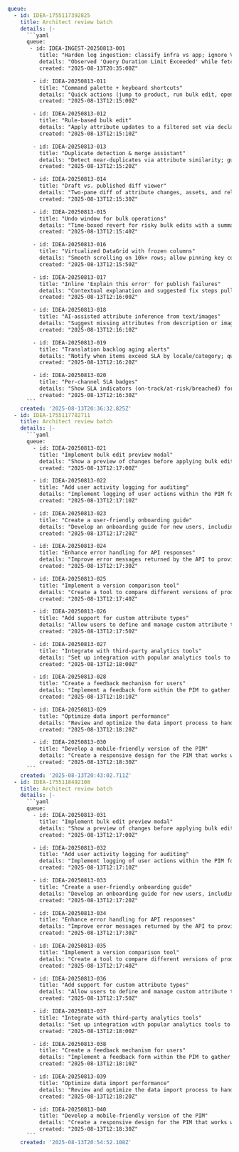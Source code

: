 ```yaml
queue:
  - id: IDEA-1755117392825
    title: Architect review batch
    details: |-
      ```yaml
      queue:
       - id: IDEA-INGEST-20250813-001
          title: "Harden log ingestion: classify infra vs app; ignore Vercel API timeouts"
          details: "Observed 'Query Duration Limit Exceeded' while fetching runtime logs from Vercel. This is an ingestion/infra error, not an app bug. Add classifier + retries/backoff; route such events to new.md or ops.md instead of bugs.md."
          created: "2025-08-13T20:35:00Z"

        - id: IDEA-20250813-011
          title: "Command palette + keyboard shortcuts"
          details: "Quick actions (jump to product, run bulk edit, open saved view) with discoverable shortcut hints."
          created: "2025-08-13T12:15:00Z"

        - id: IDEA-20250813-012
          title: "Rule-based bulk edit"
          details: "Apply attribute updates to a filtered set via declarative rules (if category=X and locale=Y then set Z)."
          created: "2025-08-13T12:15:10Z"

        - id: IDEA-20250813-013
          title: "Duplicate detection & merge assistant"
          details: "Detect near-duplicates via attribute similarity; guided merge with field-level picks."
          created: "2025-08-13T12:15:20Z"

        - id: IDEA-20250813-014
          title: "Draft vs. published diff viewer"
          details: "Two-pane diff of attribute changes, assets, and relations before approve/publish."
          created: "2025-08-13T12:15:30Z"

        - id: IDEA-20250813-015
          title: "Undo window for bulk operations"
          details: "Time-boxed revert for risky bulk edits with a summarized diff preview."
          created: "2025-08-13T12:15:40Z"

        - id: IDEA-20250813-016
          title: "Virtualized DataGrid with frozen columns"
          details: "Smooth scrolling on 10k+ rows; allow pinning key columns and per-user column presets."
          created: "2025-08-13T12:15:50Z"

        - id: IDEA-20250813-017
          title: "Inline 'Explain this error' for publish failures"
          details: "Contextual explanation and suggested fix steps pulled into the error row."
          created: "2025-08-13T12:16:00Z"

        - id: IDEA-20250813-018
          title: "AI-assisted attribute inference from text/images"
          details: "Suggest missing attributes from description or image EXIF/vision cues; mark as suggested until confirmed."
          created: "2025-08-13T12:16:10Z"

        - id: IDEA-20250813-019
          title: "Translation backlog aging alerts"
          details: "Notify when items exceed SLA by locale/category; quick-assign to translators."
          created: "2025-08-13T12:16:20Z"

        - id: IDEA-20250813-020
          title: "Per-channel SLA badges"
          details: "Show SLA indicators (on-track/at-risk/breached) for export latency and failure rates."
          created: "2025-08-13T12:16:30Z"
      ```
    created: '2025-08-13T20:36:32.825Z'
  - id: IDEA-1755117782711
    title: Architect review batch
    details: |-
      ```yaml
      queue:
        - id: IDEA-20250813-021
          title: "Implement bulk edit preview modal"
          details: "Show a preview of changes before applying bulk edits, including a summary of affected attributes and SKUs."
          created: "2025-08-13T12:17:00Z"

        - id: IDEA-20250813-022
          title: "Add user activity logging for auditing"
          details: "Implement logging of user actions within the PIM for audit purposes, including changes made and timestamps."
          created: "2025-08-13T12:17:10Z"

        - id: IDEA-20250813-023
          title: "Create a user-friendly onboarding guide"
          details: "Develop an onboarding guide for new users, including step-by-step instructions and best practices for using the PIM."
          created: "2025-08-13T12:17:20Z"

        - id: IDEA-20250813-024
          title: "Enhance error handling for API responses"
          details: "Improve error messages returned by the API to provide clearer guidance on issues encountered during requests."
          created: "2025-08-13T12:17:30Z"

        - id: IDEA-20250813-025
          title: "Implement a version comparison tool"
          details: "Create a tool to compare different versions of product data, highlighting changes and allowing rollback if necessary."
          created: "2025-08-13T12:17:40Z"

        - id: IDEA-20250813-026
          title: "Add support for custom attribute types"
          details: "Allow users to define and manage custom attribute types beyond the predefined schema for greater flexibility."
          created: "2025-08-13T12:17:50Z"

        - id: IDEA-20250813-027
          title: "Integrate with third-party analytics tools"
          details: "Set up integration with popular analytics tools to track user engagement and product performance metrics."
          created: "2025-08-13T12:18:00Z"

        - id: IDEA-20250813-028
          title: "Create a feedback mechanism for users"
          details: "Implement a feedback form within the PIM to gather user suggestions and report issues directly."
          created: "2025-08-13T12:18:10Z"

        - id: IDEA-20250813-029
          title: "Optimize data import performance"
          details: "Review and optimize the data import process to handle larger datasets more efficiently."
          created: "2025-08-13T12:18:20Z"

        - id: IDEA-20250813-030
          title: "Develop a mobile-friendly version of the PIM"
          details: "Create a responsive design for the PIM that works well on mobile devices, ensuring accessibility on the go."
          created: "2025-08-13T12:18:30Z"
      ```
    created: '2025-08-13T20:43:02.711Z'
  - id: IDEA-1755118492108
    title: Architect review batch
    details: |-
      ```yaml
      queue:
        - id: IDEA-20250813-031
          title: "Implement bulk edit preview modal"
          details: "Show a preview of changes before applying bulk edits, including a summary of affected attributes and SKUs."
          created: "2025-08-13T12:17:00Z"

        - id: IDEA-20250813-032
          title: "Add user activity logging for auditing"
          details: "Implement logging of user actions within the PIM for audit purposes, including changes made and timestamps."
          created: "2025-08-13T12:17:10Z"

        - id: IDEA-20250813-033
          title: "Create a user-friendly onboarding guide"
          details: "Develop an onboarding guide for new users, including step-by-step instructions and best practices for using the PIM."
          created: "2025-08-13T12:17:20Z"

        - id: IDEA-20250813-034
          title: "Enhance error handling for API responses"
          details: "Improve error messages returned by the API to provide clearer guidance on issues encountered during requests."
          created: "2025-08-13T12:17:30Z"

        - id: IDEA-20250813-035
          title: "Implement a version comparison tool"
          details: "Create a tool to compare different versions of product data, highlighting changes and allowing rollback if necessary."
          created: "2025-08-13T12:17:40Z"

        - id: IDEA-20250813-036
          title: "Add support for custom attribute types"
          details: "Allow users to define and manage custom attribute types beyond the predefined schema for greater flexibility."
          created: "2025-08-13T12:17:50Z"

        - id: IDEA-20250813-037
          title: "Integrate with third-party analytics tools"
          details: "Set up integration with popular analytics tools to track user engagement and product performance metrics."
          created: "2025-08-13T12:18:00Z"

        - id: IDEA-20250813-038
          title: "Create a feedback mechanism for users"
          details: "Implement a feedback form within the PIM to gather user suggestions and report issues directly."
          created: "2025-08-13T12:18:10Z"

        - id: IDEA-20250813-039
          title: "Optimize data import performance"
          details: "Review and optimize the data import process to handle larger datasets more efficiently."
          created: "2025-08-13T12:18:20Z"

        - id: IDEA-20250813-040
          title: "Develop a mobile-friendly version of the PIM"
          details: "Create a responsive design for the PIM that works well on mobile devices, ensuring accessibility on the go."
          created: "2025-08-13T12:18:30Z"
      ```
    created: '2025-08-13T20:54:52.108Z'
```
